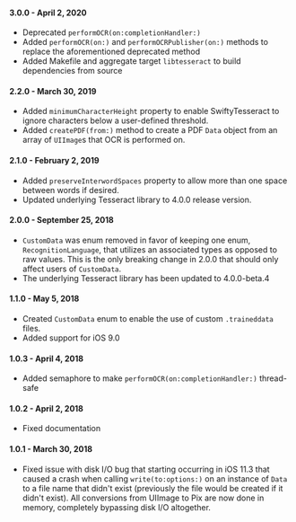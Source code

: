#### 3.0.0 - April 2, 2020
* Deprecated `performOCR(on:completionHandler:)`
* Added `performOCR(on:)` and `performOCRPublisher(on:)` methods to replace the aforementioned deprecated method
* Added Makefile and aggregate target `libtesseract` to build dependencies from source

#### 2.2.0 - March 30, 2019
* Added `minimumCharacterHeight` property to enable SwiftyTesseract to ignore characters below
a user-defined threshold.
* Added `createPDF(from:)` method to create a PDF `Data` object from an array of `UIImage`s that
OCR is performed on. 

#### 2.1.0 - February 2, 2019
* Added `preserveInterwordSpaces` property to allow more than one space between words if desired.
* Updated underlying Tesseract library to 4.0.0 release version.

#### 2.0.0 - September 25, 2018
* `CustomData` was enum removed in favor of keeping one enum, `RecognitionLanguage`, that utilizes an associated types as opposed to raw values. This is the only breaking change in 2.0.0 that should only affect users of `CustomData`.
* The underlying Tesseract library has been updated to 4.0.0-beta.4

#### 1.1.0 - May 5, 2018
* Created `CustomData` enum to enable the use of custom `.traineddata` files.
* Added support for iOS 9.0

#### 1.0.3 - April 4, 2018
* Added semaphore to make `performOCR(on:completionHandler:)` thread-safe

#### 1.0.2 - April 2, 2018
* Fixed documentation

#### 1.0.1 - March 30, 2018

* Fixed issue with disk I/O bug that starting occurring in iOS 11.3 that caused a crash when calling `write(to:options:)` on an instance of `Data` to a file name that didn't exist (previously the file would be created if it didn't exist). All conversions from UIImage to Pix are now done in memory, completely bypassing disk I/O altogether.
